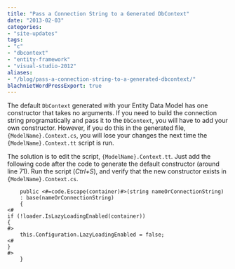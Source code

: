 ```yaml
---
title: "Pass a Connection String to a Generated DbContext"
date: "2013-02-03"
categories:
- "site-updates"
tags:
- "c"
- "dbcontext"
- "entity-framework"
- "visual-studio-2012"
aliases:
- "/blog/pass-a-connection-string-to-a-generated-dbcontext/"
blachnietWordPressExport: true
---
```


The default `DbContext` generated with your Entity Data Model has one constructor that takes no arguments. If you need to build the connection string programatically and pass it to the `DbContext`, you will have to add your own constructor. However, if you do this in the generated file, `{ModelName}.Context.cs`, you will lose your changes the next time the `{ModelName}.Context.tt` script is run.

The solution is to edit the script, `{ModelName}.Context.tt`. Just add the following code after the code to generate the default constructor (around line 71). Run the script (_Ctrl+S_), and verify that the new constructor exists in `{ModelName}.Context.cs`.

```
    public <#=code.Escape(container)#>(string nameOrConnectionString)
    : base(nameOrConnectionString)
    {
<#
if (!loader.IsLazyLoadingEnabled(container))
{
#>
    this.Configuration.LazyLoadingEnabled = false;
<#
}
#>
    }
```
